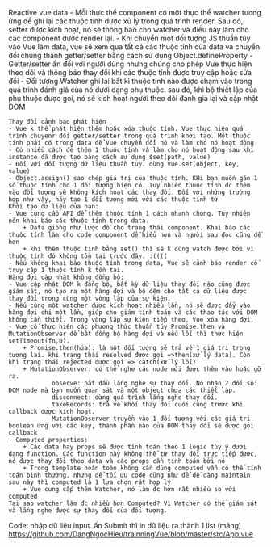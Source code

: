 Reactive vue data 
	- Mỗi thực thể component có một thực thể watcher tương ứng để ghi lại các thuộc tính được xử lý trong quá trình render. Sau đó, setter được kích hoạt, nó sẽ thông báo cho watcher và điều này làm cho các component được render lại.
	- Khi chuyển một đối tượng JS thuần túy vào Vue làm data, vue sẽ xem qua tất cả các thuộc tính của data và chuyển đổi chúng thành getter/setter bằng cách sử dụng Object.defineProperty
	- Getter/setter ẩn đối với người dùng nhưng chúng cho phép Vue thực hiện theo dõi và thông báo thay đổi khi các thuộc tính được truy cập hoặc sửa đổi
	- Đối tượng Watcher ghi lại bất kì thuộc tính nào được chạm vào trong quá trình đánh giá của nó dưới dạng phụ thuộc. sau đó, khi bộ thiết lập của phụ thuộc được gọi, nó sẽ kích hoạt người theo dõi đánh giá lại và cập nhật DOM
	
	Thay đổi cảnh báo phát hiện
	- Vue k thể phát hiện thêm hoặc xóa thuộc tính. Vue thực hiện quá trình chuyenr đổi getter/setter trong quá trình khởi tạo. Một thuộc tính phải có trong data để Vue chuyển đổi nó và làm cho nó hoạt động
	- Có nhiều cách đẻ thêm 1 thuộc tính và làm cho nó hoạt động sau khi  instance đã được tạo bằng cách sử dụng $set(path, value)
	- Đối với đối tượng dữ liệu thuần tuy. dùng Vue.set(object, key, value) 
	- Object.assign() sao chép giá trị của thuộc tính. KHi bạn muốn gán 1 số thuộc tính cho 1 đối tượng hiện có. Tuy nhiên thuộc tính đc thêm vào đối tượng sẽ không kích hoạt các thay đổi. Đối với những trường hợp như vậy, hãy tạo 1 đối tượng mới với các thuộc tính từ
	Khởi tạo dữ liệu của bạn:
	- Vue cung cấp API để thêm thuộc tính 1 cách nhanh chóng. Tuy nhiên nên khai báo các thuộc tính trong data. 
		+ Data giống như lược đồ cho trạng thái component. Khai báo các thuộc tính làm cho code component dễ hiểu hơn và người sau đọc cũng dễ hơn
		+ khi thêm thuộc tính bằng set() thì sẽ k dùng watch được bởi vì thuộc tính đó không tồn tại trước đây. :((((
	- Nếu không khai báo thuộc tính trong data, Vue sẽ cảnh báo render cố truy cập 1 thuộc tính k tồn tại.
	Hàng đợi cập nhật không đồng bộ:
	- Vue cập nhật DOM k đồng bộ, bất kỳ dữ liệu thay đổi nào cũng được giám sát, nó tạo ra một hàng đợi và bộ đệm cho tất cả dữ liệu được thay đổi trong cùng một vòng lặp của sự kiện.
	- Nếu cùng một watcher được kích hoạt nhiều lần, nó sẽ được đẩy vào hàng đợi chỉ một lần, giúp cho giảm tính toán và các thao tác với DOM không cần thiết. Trong vòng lặp sự kiện tiếp theo, Vue xóa hàng đợi.
	- Vue cố thực hiện các phương thức thuần túy Promise.then và MutationObserver để bất đồng bộ hàng đợi và nếu lỗi thì thực hiện setTimeout(fn,0).
		+ Promise.then(hứa): là một đối tượng sẽ trả về 1 giá trị trong tương lai. khi trạng thái resolved được gọi =>then(xử lý data). Còn khi trạng thái rejected được gọi => catch(xử lý lỗi)
		+ MutationObserver: có thể nghe các node mới được thêm vào hoặc gỡ ra.
			 	observe: bắt đầu lắng nghe sự thay đổi. Nó nhận 2 đối số: DOM node mà bạn muốn quan sát và một object chưa các thiết lập.
				disconnect: dừng quá trình lắng nghe thay đổi.
				takeRecords: trả về khối thay đổi cuối cùng trước khi callback được kích hoạt.
				MutationObserver truyền vào 1 đối tượng với các giá trị boolean ứng với các key, thành phần nào của DOM thay đổi sẽ được gọi callback
	- Computed properties:
		+ Các data hay props sẽ được tính toán theo 1 logic tùy ý dưới dạng function. Các function này không thể tự thay đổi trực tiếp được, nó được thay đổi theo data và các props cần tính toán bởi nó
		+ Trong template hoàn toàn không cần dùng computed vẫn có thể tính toán bình thường, nhưng để tối ưu code cũng như để dễ dàng maintain sau này thì computed là 1 lựa chọn rất hợp lý
		+ Vue cung cấp thêm Watcher, nó làm đc hơn rất nhiều so với computed
	Tại sao watcher làm đc nhiều hơn Computed? Vì Watcher có thể giám sát và lắng nghe được sự thay đổi của đối tượng.
  
  Code: nhập dữ liệu input. ấn Submit thì in dữ liệu ra thành 1 list (mảng)
  https://github.com/DangNgocHieu/trainningVue/blob/master/src/App.vue
